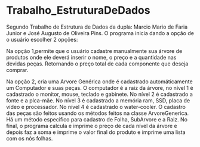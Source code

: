 # Trabalho_EstruturaDeDados
Segundo Trabalho de Estrutura de Dados da dupla: Marcio Mario de Faria Junior e José Augusto de Oliveira Pins.
  O programa inicia dando a opção de o usuário escolher 2 opções:

  Na opção 1,permite que o usuário cadastre manualmente sua árvore de produtos onde ele deverá inserir o nome, o preço e a quantidade nas devidas peças. Retornando o preço total de cada componente que deseja comprar.

  Na opção 2, cria uma Arvore Genérica onde é cadastrado automáticamente um Computador e suas peças. O computador é a raiz da árvore, no nível 1 é cadastrado o monitor, mouse, teclado e gabinete. No nível 2 é cadastrado a fonte e a plca-mãe. No nível 3 é cadastrado a memória ram, SSD, placa de vídeo e processador. No nível 4 é cadastrado o water-cooler.
  O cadastro das peças são feitos usando os métodos feitos na classe ArvoreGenerica. Há um método especifico para cadastro de Folha, SubArvore e a Raiz.
No final, o programa calcula e imprime o preço de cada nível da árvore e depois faz a soma e imprime o valor final do produto e imprime uma lista com os nós folhas.
